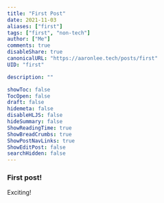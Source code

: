 ```yaml
---
title: "First Post"
date: 2021-11-03
aliases: ["first"]
tags: ["first", "non-tech"]
author: ["Me"]
comments: true
disableShare: true
canonicalURL: "https://aaronlee.tech/posts/first"
UID: "first"

description: ""

showToc: false
TocOpen: false
draft: false
hidemeta: false
disableHLJS: false
hideSummary: false
ShowReadingTime: true
ShowBreadCrumbs: true
ShowPostNavLinks: true
ShowEditPost: false
searchHidden: false
---
```


### First post!
Exciting!